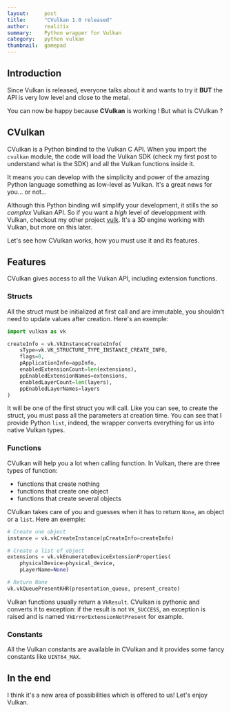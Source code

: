 ```yaml
---
layout:     post
title:      "CVulkan 1.0 released"
author:     realitix
summary:    Python wrapper for Vulkan
category:   python vulkan
thumbnail:  gamepad
---
```


## Introduction

Since Vulkan is released, everyone talks about it and wants to try it **BUT**
the API is very low level and close to the metal.

You can now be happy because **CVulkan** is working ! But what is CVulkan ?

## CVulkan

CVulkan is a Python bindind to the Vulkan C API. When you import the `cvulkan`
module, the code will load the Vulkan SDK (check my first post to understand
what is the SDK) and all the Vulkan functions inside it.

It means you can develop with the simplicity and power of the amazing Python
language something as low-level as Vulkan. It's a great news for you...
or not...

Although this Python binding will simplify your development, it stills the
*so complex* Vulkan API. So if you want a *high* level of developpment with
Vulkan, checkout my other project [vulk](https://github.com/realitix/vulk).
It's a 3D engine working with Vulkan, but more on this later.

Let's see how CVulkan works, how you must use it and its features.

## Features

CVulkan gives access to all the Vulkan API, including extension functions.

### Structs

All the struct must be initialized at first call and are immutable,
you shouldn't need to update values after creation. Here's an exemple:

```python
import vulkan as vk

createInfo = vk.VkInstanceCreateInfo(
    sType=vk.VK_STRUCTURE_TYPE_INSTANCE_CREATE_INFO,
    flags=0,
    pApplicationInfo=appInfo,
    enabledExtensionCount=len(extensions),
    ppEnabledExtensionNames=extensions,
    enabledLayerCount=len(layers),
    ppEnabledLayerNames=layers
)
```

It will be one of the first struct you will call. Like you can see, to
create the struct, you must pass all the parameters at creation time. You
can see that I provide Python `list`, indeed, the wrapper converts everything
for us into native Vulkan types.

### Functions

CVulkan will help you a lot when calling function. In Vulkan, there are three
types of function:
  - functions that create nothing
  - functions that create one object
  - functions that create several objects

CVulkan takes care of you and guesses when it has to return `None`, an object
or a `list`. Here an exemple:

```python
# Create one object
instance = vk.vkCreateInstance(pCreateInfo=createInfo)

# Create a list of object
extensions = vk.vkEnumerateDeviceExtensionProperties(
    physicalDevice=physical_device,
    pLayerName=None)

# Return None
vk.vkQueuePresentKHR(presentation_queue, present_create)
```

Vulkan functions usually return a `VkResult`. CVulkan is pythonic and
converts it to exception: if the result is not `VK_SUCCESS`, an exception is
raised and is named `VkErrorExtensionNotPresent` for example.

### Constants

All the Vulkan constants are available in CVulkan and it provides some fancy
constants like `UINT64_MAX`.


## In the end

I think it's a new area of possibilities which is offered to us! Let's enjoy
Vulkan.
